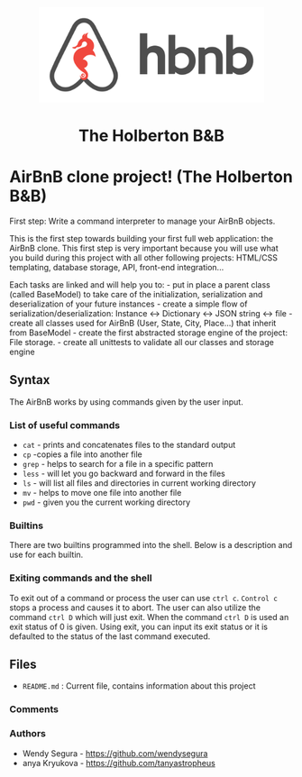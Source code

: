 <p align="center">

  <img src="HBTN-hbnb-Final.png" width="400\"/>

<br>


<h1><p align="center">The Holberton B&B</h1></p></font>


# AirBnB clone project! (The Holberton B&B)

First step: Write a command interpreter to manage your AirBnB objects.

This is the first step towards building your first full web application: the AirBnB clone. This first step is very important because you will use what you build during this project with all other following projects: HTML/CSS templating, database storage, API, front-end integration...

Each tasks are linked and will help you to: - put in place a parent class (called BaseModel) to take care of the initialization, serialization and deserialization of your future instances - create a simple flow of serialization/deserialization: Instance <-> Dictionary <-> JSON string <-> file - create all classes used for AirBnB (User, State, City, Place...) that inherit from BaseModel - create the first abstracted storage engine of the project: File storage. - create all unittests to validate all our classes and storage engine


## Syntax
The AirBnB works by using commands given by the user input.


### List of useful commands
* `cat` - prints and concatenates files to the standard output
* `cp` -copies a file into another file
* `grep` - helps to search for a file in a specific pattern
* `less` - will let you go backward and forward in the files
* `ls` - will list all files and directories in current working directory
* `mv` - helps to move one file into another file
* `pwd` - given you the current working directory


### Builtins
There are two builtins programmed into the shell. Below is a description and use for each builtin.


### Exiting commands and the shell
To exit out of a command or process the user can use `ctrl c`. `Control c` stops a process and causes it to abort.
The user can also utilize the command `ctrl D` which will just exit. When the command `ctrl D` is used an exit status of 0 is given. Using exit, you can input its exit status or it is defaulted to the status of the last command executed.

## Files
* `README.md` : Current file, contains information about this project


### Comments

### Authors
* Wendy Segura - https://github.com/wendysegura
* anya Kryukova - https://github.com/tanyastropheus
